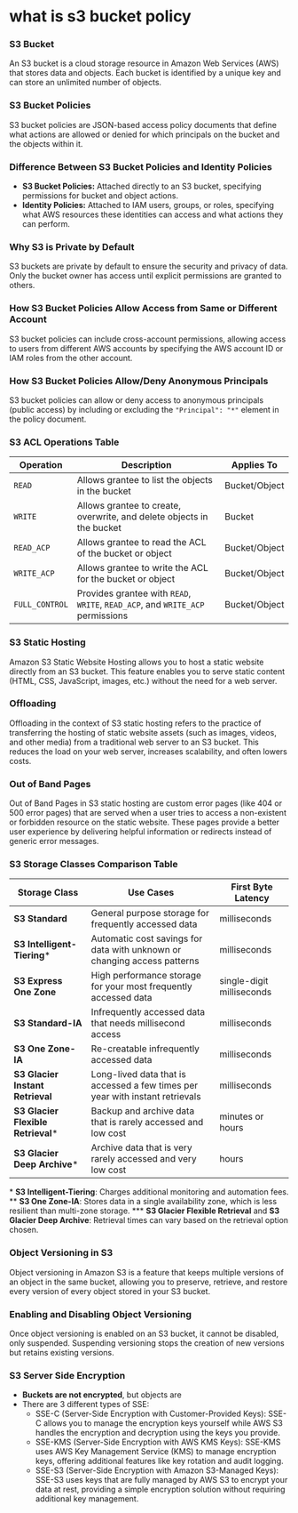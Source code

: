 # what is s3 bucket policy

### S3 Bucket
An S3 bucket is a cloud storage resource in Amazon Web Services (AWS) that stores data and objects. Each bucket is identified by a unique key and can store an unlimited number of objects.

### S3 Bucket Policies
S3 bucket policies are JSON-based access policy documents that define what actions are allowed or denied for which principals on the bucket and the objects within it.

### Difference Between S3 Bucket Policies and Identity Policies
- **S3 Bucket Policies:** Attached directly to an S3 bucket, specifying permissions for bucket and object actions.
- **Identity Policies:** Attached to IAM users, groups, or roles, specifying what AWS resources these identities can access and what actions they can perform.

### Why S3 is Private by Default
S3 buckets are private by default to ensure the security and privacy of data. Only the bucket owner has access until explicit permissions are granted to others.

### How S3 Bucket Policies Allow Access from Same or Different Account
S3 bucket policies can include cross-account permissions, allowing access to users from different AWS accounts by specifying the AWS account ID or IAM roles from the other account.

### How S3 Bucket Policies Allow/Deny Anonymous Principals
S3 bucket policies can allow or deny access to anonymous principals (public access) by including or excluding the `"Principal": "*"` element in the policy document.

### S3 ACL Operations Table

| Operation       | Description                                                      | Applies To       |
|-----------------|------------------------------------------------------------------|------------------|
| `READ`          | Allows grantee to list the objects in the bucket                 | Bucket/Object           |
| `WRITE`         | Allows grantee to create, overwrite, and delete objects in the bucket | Bucket           |
| `READ_ACP`      | Allows grantee to read the ACL of the bucket or object           | Bucket/Object    |
| `WRITE_ACP`     | Allows grantee to write the ACL for the bucket or object         | Bucket/Object    |
| `FULL_CONTROL`  | Provides grantee with `READ`, `WRITE`, `READ_ACP`, and `WRITE_ACP` permissions | Bucket/Object    |

### S3 Static Hosting
Amazon S3 Static Website Hosting allows you to host a static website directly from an S3 bucket. This feature enables you to serve static content (HTML, CSS, JavaScript, images, etc.) without the need for a web server.

### Offloading
Offloading in the context of S3 static hosting refers to the practice of transferring the hosting of static website assets (such as images, videos, and other media) from a traditional web server to an S3 bucket. This reduces the load on your web server, increases scalability, and often lowers costs.

### Out of Band Pages
Out of Band Pages in S3 static hosting are custom error pages (like 404 or 500 error pages) that are served when a user tries to access a non-existent or forbidden resource on the static website. These pages provide a better user experience by delivering helpful information or redirects instead of generic error messages.

### S3 Storage Classes Comparison Table

| Storage Class                       | Use Cases                                                                 | First Byte Latency     |
|-------------------------------------|--------------------------------------------------------------------------|------------------------|
| **S3 Standard**                     | General purpose storage for frequently accessed data                     | milliseconds           |
| **S3 Intelligent-Tiering***         | Automatic cost savings for data with unknown or changing access patterns | milliseconds           |
| **S3 Express One Zone**             | High performance storage for your most frequently accessed data          | single-digit milliseconds |
| **S3 Standard-IA**                  | Infrequently accessed data that needs millisecond access                 | milliseconds           |
| **S3 One Zone-IA**                  | Re-creatable infrequently accessed data                                  | milliseconds           |
| **S3 Glacier Instant Retrieval**    | Long-lived data that is accessed a few times per year with instant retrievals | milliseconds       |
| **S3 Glacier Flexible Retrieval***  | Backup and archive data that is rarely accessed and low cost             | minutes or hours       |
| **S3 Glacier Deep Archive***        | Archive data that is very rarely accessed and very low cost              | hours                  |

\* **S3 Intelligent-Tiering**: Charges additional monitoring and automation fees.
\** **S3 One Zone-IA**: Stores data in a single availability zone, which is less resilient than multi-zone storage.
\*** **S3 Glacier Flexible Retrieval** and **S3 Glacier Deep Archive**: Retrieval times can vary based on the retrieval option chosen.

### Object Versioning in S3
Object versioning in Amazon S3 is a feature that keeps multiple versions of an object in the same bucket, allowing you to preserve, retrieve, and restore every version of every object stored in your S3 bucket.

### Enabling and Disabling Object Versioning
Once object versioning is enabled on an S3 bucket, it cannot be disabled, only suspended. Suspending versioning stops the creation of new versions but retains existing versions.

### S3 Server Side Encryption

- **Buckets are not encrypted**, but objects are 
- There are 3 different types of SSE: 
  - SSE-C (Server-Side Encryption with Customer-Provided Keys): SSE-C allows you to manage the encryption keys yourself while AWS S3 handles the encryption and decryption using the keys you provide.
  - SSE-KMS (Server-Side Encryption with AWS KMS Keys): SSE-KMS uses AWS Key Management Service (KMS) to manage encryption keys, offering additional features like key rotation and audit logging.
  - SSE-S3 (Server-Side Encryption with Amazon S3-Managed Keys): SSE-S3 uses keys that are fully managed by AWS S3 to encrypt your data at rest, providing a simple encryption solution without requiring additional key management. 
